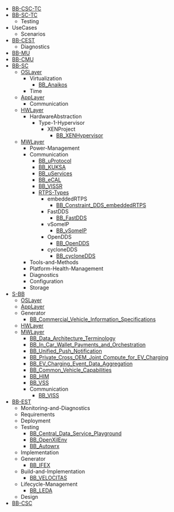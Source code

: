 - [BB-CSC-TC](/BB-CSC-TC/README.md)
- [BB-SC-TC](/BB-SC-TC/README.md)
    - Testing
- UseCases
    - Scenarios
- [BB-CEST](/BB-CEST/README.md)
    - Diagnostics
- [BB-MU](/BB-MU/README.md)
- [BB-CMU](/BB-CMU/README.md)
- [BB-SC](/BB-SC/README.md)
    - [OSLayer](/BB-SC/OSLayer/README.md)
        - Virtualization
            - [BB_Anaikos](/BB-SC/OSLayer/Virtualization/BB_Anaikos.md)
        - Time
    - [AppLayer](/BB-SC/AppLayer/README.md)
        - Communication
    - [HWLayer](/BB-SC/HWLayer/README.md)
        - HardwareAbstraction
            - Type-1-Hypervisor
                - XENProject
                    - [BB_XENHypervisor](/BB-SC/HWLayer/HardwareAbstraction/Type-1-Hypervisor/XENProject/BB_XENHypervisor.md)
    - [MWLayer](/BB-SC/MWLayer/README.md)
        - Power-Management
        - Communication
            - [BB_uProtocol](/BB-SC/MWLayer/Communication/BB_uProtocol.md)
            - [BB_KUKSA](/BB-SC/MWLayer/Communication/BB_KUKSA.md)
            - [BB_uServices](/BB-SC/MWLayer/Communication/BB_uServices.md)
            - [BB_eCAL](/BB-SC/MWLayer/Communication/BB_eCAL.md)
            - [BB_VISSR](/BB-SC/MWLayer/Communication/BB_VISSR.md)
            - [RTPS-Types](/BB-SC/MWLayer/Communication/RTPS-Types/RTPS-Types.md)
                - embeddedRTPS
                    - [BB_Constraint_DDS_embeddedRTPS](/BB-SC/MWLayer/Communication/RTPS-Types/embeddedRTPS/BB_Constraint_DDS_embeddedRTPS.md)
                - FastDDS
                    - [BB_FastDDS](/BB-SC/MWLayer/Communication/RTPS-Types/FastDDS/BB_FastDDS.md)
                - vSomeIP
                    - [BB_vSomeIP](/BB-SC/MWLayer/Communication/RTPS-Types/vSomeIP/BB_vSomeIP.md)
                - OpenDDS
                    - [BB_OpenDDS](/BB-SC/MWLayer/Communication/RTPS-Types/OpenDDS/BB_OpenDDS.md)
                - cycloneDDS
                    - [BB_cycloneDDS](/BB-SC/MWLayer/Communication/RTPS-Types/cycloneDDS/BB_cycloneDDS.md)
        - Tools-and-Methods
        - Platform-Health-Management
        - Diagnostics
        - Configuration
        - Storage
- [S-BB](/S-BB/README.md)
    - [OSLayer](/S-BB/OSLayer/README.md)
    - [AppLayer](/S-BB/AppLayer/README.md)
    - Generator
        - [BB_Commercial_Vehicle_Information_Specifications](/S-BB/Generator/BB_Commercial_Vehicle_Information_Specifications.md)
    - [HWLayer](/S-BB/HWLayer/README.md)
    - [MWLayer](/S-BB/MWLayer/README.md)
        - [BB_Data_Architecture_Terminology](/S-BB/MWLayer/BB_Data_Architecture_Terminology.md)
        - [BB_In_Car_Wallet_Payments_and_Orchestration](/S-BB/MWLayer/BB_In_Car_Wallet_Payments_and_Orchestration.md)
        - [BB_Unified_Push_Notification](/S-BB/MWLayer/BB_Unified_Push_Notification.md)
        - [BB_Private_Cross_OEM_Joint_Compute_for_EV_Charging](/S-BB/MWLayer/BB_Private_Cross_OEM_Joint_Compute_for_EV_Charging.md)
        - [BB_EV_Charging_Event_Data_Aggregation](/S-BB/MWLayer/BB_EV_Charging_Event_Data_Aggregation.md)
        - [BB_Common_Vehicle_Capabilities](/S-BB/MWLayer/BB_Common_Vehicle_Capabilities.md)
        - [BB_HIM](/S-BB/MWLayer/BB_HIM.md)
        - [BB_VSS](/S-BB/MWLayer/BB_VSS.md)
        - Communication
            - [BB_VISS](/S-BB/MWLayer/Communication/BB_VISS.md)
- [BB-EST](/BB-EST/README.md)
    - Monitoring-and-Diagnostics
    - Requirements
    - Deployment
    - Testing
        - [BB_Central_Data_Service_Playground](/BB-EST/Testing/BB_Central_Data_Service_Playground.md)
        - [BB_OpenXilEnv](/BB-EST/Testing/BB_OpenXilEnv.md)
        - [BB_Autowrx](/BB-EST/Testing/BB_Autowrx.md)
    - Implementation
    - Generator
        - [BB_IFEX](/BB-EST/Generator/BB_IFEX.md)
    - Build-and-Implementation
        - [BB_VELOCITAS](/BB-EST/Build-and-Implementation/BB_VELOCITAS.md)
    - Lifecycle-Management
        - [BB_LEDA](/BB-EST/Lifecycle-Management/BB_LEDA.md)
    - Design
- [BB-CSC](/BB-CSC/README.md)
